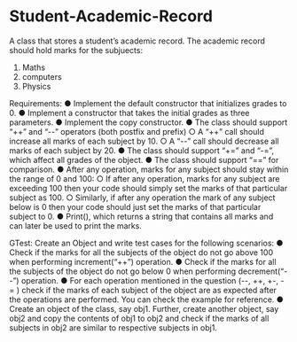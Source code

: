 # Student-Academic-Record
A class that stores a student’s academic record. The academic record should hold marks for the subjuects: 

1. Maths
2. computers
3. Physics

Requirements:
  ● Implement the default constructor that initializes grades to 0.
  ● Implement a constructor that takes the initial grades as three parameters.
  ● Implement the copy constructor.
  ● The class should support “++” and “--” operators (both postfix and prefix)
    ○ A “++” call should increase all marks of each subject by 10.
    ○ A “--” call should decrease all marks of each subject by 20.
  ● The class should support “+=” and “-=”, which affect all grades of the object.
  ● The class should support “==” for comparison.
  ● After any operation, marks for any subject should stay within the range of 0 and 100:
    ○ If after any operation, marks for any subject are exceeding 100 then your code should simply set the marks of that particular subject as 100.
    ○ Similarly, if after any operation the mark of any subject below is 0 then your code should just set the marks of that particular subject to 0.
  ● Print(), which returns a string that contains all marks and can later be used to print the marks.
  
GTest:
Create an Object and write test cases for the following scenarios:
  ● Check if the marks for all the subjects of the object do not go above 100 when performing increment(“++”) operation.
  ● Check if the marks for all the subjects of the object do not go below 0 when performing decrement(“--”) operation.
  ● For each operation mentioned in the question (--, ++, +-, -= ) check if the marks of each subject of the object are as expected after the operations are performed. You can check the example for reference.
  ● Create an object of the class, say obj1. Further, create another object, say obj2 and copy the contents of obj1 to obj2 and check if the marks of all subjects in obj2 are similar to respective subjects in obj1.
